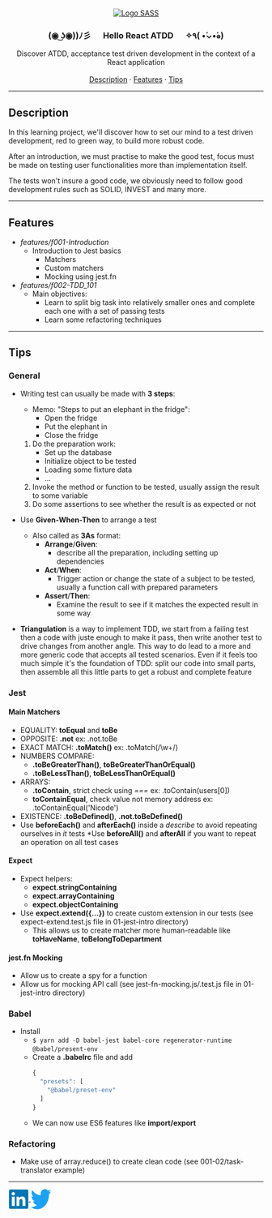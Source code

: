 <!-- PROJECT LOGO -->
<br />
<p align="center">
  <a href="https://github.com/nicode-io/Hello_React_ATDD">
    <img src="https://external-content.duckduckgo.com/iu/?u=https%3A%2F%2Fleanpub.com%2Fsite_images1%2Fmastering-tdd-with-react%2Fimages----atdd-cycle.png&f=1&nofb=1" alt="Logo SASS" width="256" height="256">
  </a>

<h3 align="center">(◉ ͜ʖ◉))ﾉ彡&nbsp;&nbsp;&nbsp;&nbsp;&nbsp;&nbsp;Hello React ATDD&nbsp;&nbsp;&nbsp;&nbsp;&nbsp;&nbsp;✧٩(
•́⌄•́๑)</h3>

  <p align="center">
    Discover ATDD, acceptance test driven development in the context of a React application
    <br />
    <br />
    <a href="#description">Description</a>
    ·
    <a href="#features">Features</a>
    ·
    <a href="#tips">Tips</a>
  </p>

---

## Description

In this learning project, we'll discover how to set our mind to a test driven development, red to green way, to build
more robust code.

After an introduction, we must practise to make the good test, focus must be made on testing user functionalities more
than implementation itself.

The tests won't insure a good code, we obviously need to follow good development rules such as SOLID, INVEST and many
more.

---

## Features

* *features/f001-Introduction*
    * Introduction to Jest basics
        * Matchers
        * Custom matchers
        * Mocking using jest.fn
* *features/f002-TDD_101*
    * Main objectives:
        * Learn to split big task into relatively smaller ones and complete each one with a set of passing tests
        * Learn some refactoring techniques

---

## Tips

### General

* Writing test can usually be made with **3 steps**:
    * Memo: "Steps to put an elephant in the fridge":
        * Open the fridge
        * Put the elephant in
        * Close the fridge

    1. Do the preparation work:
        * Set up the database
        * Initialize object to be tested
        * Loading some fixture data
        * ...
    2. Invoke the method or function to be tested, usually assign the result to some variable
    3. Do some assertions to see whether the result is as expected or not
* Use **Given-When-Then** to arrange a test
    * Also called as **3As** format:
        * **Arrange**/**Given**:
            * describe all the preparation, including setting up dependencies
        * **Act**/**When**:
            * Trigger action or change the state of a subject to be tested, usually a function call with prepared
              parameters
        * **Assert**/**Then**:
            * Examine the result to see if it matches the expected result in some way
* **Triangulation** is a way to implement TDD, we start from a failing test then a code with juste enough to make it
  pass, then write another test to drive changes from another angle. This way to do lead to a more and more generic code
  that accepts all tested scenarios. Even if it feels too much simple it's the foundation of TDD: split our code into
  small parts, then assemble all this little parts to get a robust and complete feature

### Jest

#### Main Matchers

* EQUALITY: **toEqual** and **toBe**
* OPPOSITE: **.not** ex: .not.toBe
* EXACT MATCH: **.toMatch()** ex: .toMatch(/\w+/)
* NUMBERS COMPARE:
    * **.toBeGreaterThan()**, **toBeGreaterThanOrEqual()**
    * **.toBeLessThan()**, **toBeLessThanOrEqual()**
* ARRAYS:
    * **.toContain**, strict check using *===* ex: .toContain(users[0])
    * **toContainEqual**, check value not memory address ex: .toContainEqual('Nicode')
* EXISTENCE: **.toBeDefined()**, **.not.toBeDefined()**
* Use **beforeEach()** and **afterEach()** inside a *describe* to avoid repeating ourselves in *it* tests
  *Use **beforeAll()** and **afterAll** if you want to repeat an operation on all test cases

#### Expect

* Expect helpers:
    * **expect.stringContaining**
    * **expect.arrayContaining**
    * **expect.objectContaining**
* Use **expect.extend({...})** to create custom extension in our tests (see expect-extend.test.js file in 01-jest-intro
  directory)
    * This allows us to create matcher more human-readable like **toHaveName**, **toBelongToDepartment**

#### jest.fn Mocking

* Allow us to create a spy for a function
* Allow us for mocking API call (see jest-fn-mocking.js/.test.js file in 01-jest-intro directory)

### Babel

* Install
    * ```$ yarn add -D babel-jest babel-core regenerator-runtime @babel/present-env```
    * Create a **.babelrc** file and add
      ```js 
      {
        "presets": [
          "@babel/preset-env"
        ]
      }
      ``` 
    * We can now use ES6 features like **import/export**

### Refactoring

* Make use of array.reduce() to create clean code (see 001-02/task-translator example)

---

<a href="https://linkedin.com/in/nicolas-denoel">
  <img align="center" src="https://github.com/devicons/devicon/blob/master/icons/linkedin/linkedin-original.svg" alt="linkedin.com/in/nicolas-denoel" width="40" height="40" />
</a>  <a href="https://twitter.com/nicode_io">
  <img align="center" src="https://github.com/devicons/devicon/blob/master/icons/twitter/twitter-original.svg" alt="twitter.com/inicode_io" width="40" height="40" />
</a>  
